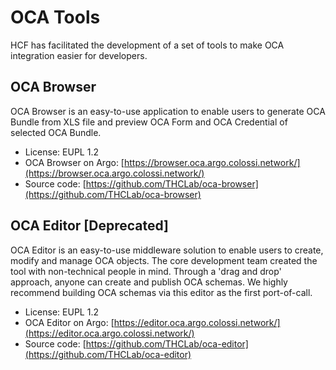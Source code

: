 # OCA Tools

HCF has facilitated the development of a set of tools to make OCA integration easier for developers.

## OCA Browser

OCA Browser is an easy-to-use application to enable users to generate
OCA Bundle from XLS file and preview OCA Form and OCA Credential of selected
OCA Bundle.

- License: EUPL 1.2
- OCA Browser on Argo: [https://browser.oca.argo.colossi.network/](https://browser.oca.argo.colossi.network/)
- Source code: [https://github.com/THCLab/oca-browser](https://github.com/THCLab/oca-browser)

## OCA Editor [Deprecated]

OCA Editor is an easy-to-use middleware solution to enable users to create,
modify and manage OCA objects. The core development team created the tool with
non-technical people in mind. Through a 'drag and drop' approach, anyone can
create and publish OCA schemas. We highly recommend building OCA schemas via
this editor as the first port-of-call.

- License: EUPL 1.2
- OCA Editor on Argo: [https://editor.oca.argo.colossi.network/](https://editor.oca.argo.colossi.network/)
- Source code: [https://github.com/THCLab/oca-editor](https://github.com/THCLab/oca-editor)
